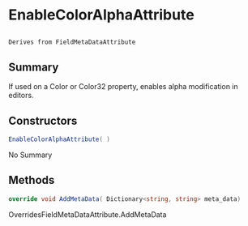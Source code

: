 # EnableColorAlphaAttribute

## 
```c#
Derives from FieldMetaDataAttribute
```

## Summary

If used on a Color or Color32 property, enables alpha modification in editors.
## Constructors

```c#
EnableColorAlphaAttribute( ) 
```
No Summary
## Methods

```c#
override void AddMetaData( Dictionary<string, string> meta_data) 
```
OverridesFieldMetaDataAttribute.AddMetaData
